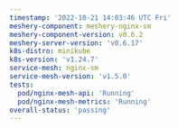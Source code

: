```yaml
---
timestamp: '2022-10-21 14:03:46 UTC Fri'
meshery-component: meshery-nginx-sm
meshery-component-version: v0.6.2
meshery-server-version: 'v0.6.17'
k8s-distro: minikube
k8s-version: 'v1.24.7'
service-mesh: nginx-sm
service-mesh-version: 'v1.5.0'
tests:
  pod/nginx-mesh-api: 'Running'
  pod/nginx-mesh-metrics: 'Running'
overall-status: 'passing'
---
```

